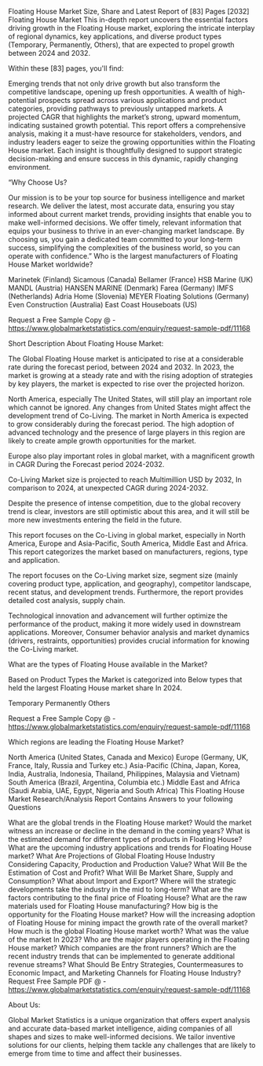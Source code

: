 Floating House Market Size, Share and Latest Report of [83] Pages [2032]
Floating House Market This in-depth report uncovers the essential factors driving growth in the Floating House market, exploring the intricate interplay of regional dynamics, key applications, and diverse product types (Temporary, Permanently, Others), that are expected to propel growth between 2024 and 2032.

Within these [83] pages, you'll find:

Emerging trends that not only drive growth but also transform the competitive landscape, opening up fresh opportunities.
A wealth of high-potential prospects spread across various applications and product categories, providing pathways to previously untapped markets.
A projected CAGR that highlights the market’s strong, upward momentum, indicating sustained growth potential.
This report offers a comprehensive analysis, making it a must-have resource for stakeholders, vendors, and industry leaders eager to seize the growing opportunities within the Floating House market. Each insight is thoughtfully designed to support strategic decision-making and ensure success in this dynamic, rapidly changing environment.

“Why Choose Us?

Our mission is to be your top source for business intelligence and market research.
We deliver the latest, most accurate data, ensuring you stay informed about current market trends, providing insights that enable you to make well-informed decisions.
We offer timely, relevant information that equips your business to thrive in an ever-changing market landscape.
By choosing us, you gain a dedicated team committed to your long-term success, simplifying the complexities of the business world, so you can operate with confidence.”
Who is the largest manufacturers of Floating House Market worldwide?

 

Marinetek (Finland)
Sicamous (Canada)
Bellamer (France)
HSB Marine (UK)
MANDL (Austria)
HANSEN MARINE (Denmark)
Farea (Germany)
IMFS (Netherlands)
Adria Home (Slovenia)
MEYER Floating Solutions (Germany)
Even Construction (Australia)
East Coast Houseboats (US)
 

Request a Free Sample Copy @ - https://www.globalmarketstatistics.com/enquiry/request-sample-pdf/11168

 

Short Description About Floating House Market:

The Global Floating House market is anticipated to rise at a considerable rate during the forecast period, between 2024 and 2032. In 2023, the market is growing at a steady rate and with the rising adoption of strategies by key players, the market is expected to rise over the projected horizon.

North America, especially The United States, will still play an important role which cannot be ignored. Any changes from United States might affect the development trend of Co-Living. The market in North America is expected to grow considerably during the forecast period. The high adoption of advanced technology and the presence of large players in this region are likely to create ample growth opportunities for the market.

Europe also play important roles in global market, with a magnificent growth in CAGR During the Forecast period 2024-2032.

Co-Living Market size is projected to reach Multimillion USD by 2032, In comparison to 2024, at unexpected CAGR during 2024-2032.

Despite the presence of intense competition, due to the global recovery trend is clear, investors are still optimistic about this area, and it will still be more new investments entering the field in the future.

This report focuses on the Co-Living in global market, especially in North America, Europe and Asia-Pacific, South America, Middle East and Africa. This report categorizes the market based on manufacturers, regions, type and application.

The report focuses on the Co-Living market size, segment size (mainly covering product type, application, and geography), competitor landscape, recent status, and development trends. Furthermore, the report provides detailed cost analysis, supply chain.

Technological innovation and advancement will further optimize the performance of the product, making it more widely used in downstream applications. Moreover, Consumer behavior analysis and market dynamics (drivers, restraints, opportunities) provides crucial information for knowing the Co-Living market.

What are the types of Floating House available in the Market?

Based on Product Types the Market is categorized into Below types that held the largest Floating House market share In 2024.

 

Temporary
Permanently
Others
 

Request a Free Sample Copy @ - https://www.globalmarketstatistics.com/enquiry/request-sample-pdf/11168

Which regions are leading the Floating House Market?

North America (United States, Canada and Mexico)
Europe (Germany, UK, France, Italy, Russia and Turkey etc.)
Asia-Pacific (China, Japan, Korea, India, Australia, Indonesia, Thailand, Philippines, Malaysia and Vietnam)
South America (Brazil, Argentina, Columbia etc.)
Middle East and Africa (Saudi Arabia, UAE, Egypt, Nigeria and South Africa)
This Floating House Market Research/Analysis Report Contains Answers to your following Questions

What are the global trends in the Floating House market? Would the market witness an increase or decline in the demand in the coming years?
What is the estimated demand for different types of products in Floating House? What are the upcoming industry applications and trends for Floating House market?
What Are Projections of Global Floating House Industry Considering Capacity, Production and Production Value? What Will Be the Estimation of Cost and Profit? What Will Be Market Share, Supply and Consumption? What about Import and Export?
Where will the strategic developments take the industry in the mid to long-term?
What are the factors contributing to the final price of Floating House? What are the raw materials used for Floating House manufacturing?
How big is the opportunity for the Floating House market? How will the increasing adoption of Floating House for mining impact the growth rate of the overall market?
How much is the global Floating House market worth? What was the value of the market In 2023?
Who are the major players operating in the Floating House market? Which companies are the front runners?
Which are the recent industry trends that can be implemented to generate additional revenue streams?
What Should Be Entry Strategies, Countermeasures to Economic Impact, and Marketing Channels for Floating House Industry?
Request Free Sample PDF @ - https://www.globalmarketstatistics.com/enquiry/request-sample-pdf/11168

About Us:

Global Market Statistics is a unique organization that offers expert analysis and accurate data-based market intelligence, aiding companies of all shapes and sizes to make well-informed decisions. We tailor inventive solutions for our clients, helping them tackle any challenges that are likely to emerge from time to time and affect their businesses.